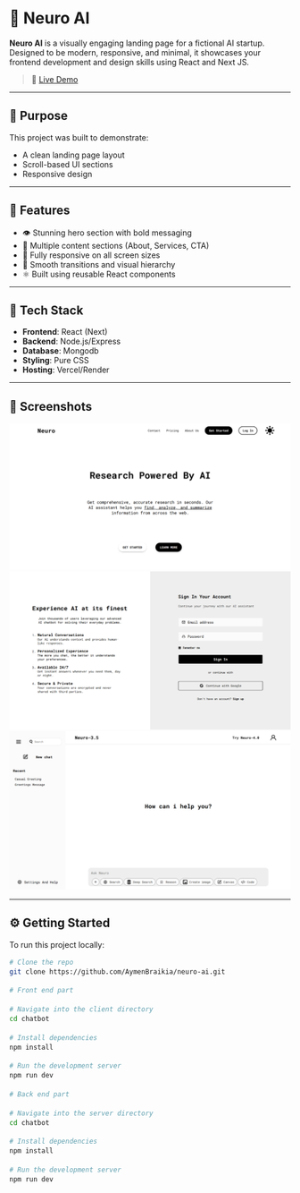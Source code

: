 # 🧠 Neuro AI

**Neuro AI** is a visually engaging landing page for a fictional AI startup. Designed to be modern, responsive, and minimal, it showcases your frontend development and design skills using React and Next JS.

> 🔗 [Live Demo](https://neuro-ai-ten.vercel.app/)

---

## 🎯 Purpose

This project was built to demonstrate:

- A clean landing page layout
- Scroll-based UI sections
- Responsive design

---

## 🌟 Features

- 👁️ Stunning hero section with bold messaging
- 📄 Multiple content sections (About, Services, CTA)
- 📱 Fully responsive on all screen sizes
- 🎨 Smooth transitions and visual hierarchy
- ⚛️ Built using reusable React components

---

## 🔧 Tech Stack

- **Frontend**: React (Next)
- **Backend**: Node.js/Express
- **Database**: Mongodb
- **Styling**: Pure CSS
- **Hosting**: Vercel/Render

---

## 📸 Screenshots

<img src="./chatbot//public/homepage.png" alt="Neuro AI Home page" width="600" />
<img src="./chatbot//public/signup.png" alt="Neuro AI Sign in page" width="600" />
<img src="./chatbot//public/chat.png" alt="Neuro AI Chatpage" width="600" />


---

## ⚙️ Getting Started

To run this project locally:

```bash
# Clone the repo
git clone https://github.com/AymenBraikia/neuro-ai.git

# Front end part

# Navigate into the client directory
cd chatbot

# Install dependencies
npm install

# Run the development server
npm run dev

# Back end part

# Navigate into the server directory
cd chatbot

# Install dependencies
npm install

# Run the development server
npm run dev
```
